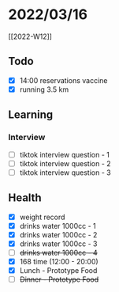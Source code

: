 # 2022/03/16

[[2022-W12]]

## Todo

- [x] 14:00 reservations vaccine
- [x] running 3.5 km

## Learning

### Interview

- [ ] tiktok interview question - 1
- [ ] tiktok interview question - 2
- [ ] tiktok interview question - 3

## Health

- [x] weight record
- [x] drinks water 1000cc - 1
- [x] drinks water 1000cc - 2
- [x] drinks water 1000cc - 3
- [ ] ~~drinks water 1000cc - 4~~
- [x] 168 time (12:00 - 20:00)
- [x] Lunch - Prototype Food
- [ ] ~~Dinner - Prototype Food~~
